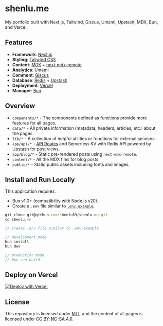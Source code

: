 # shenlu.me

My portfolio built with Next.js, Tailwind, Giscus, Umami, Upstash, MDX, Bun, and Vercel.

## Features

- **Framework**: [Next.js](https://nextjs.org)
- **Styling**: [Tailwind CSS](https://tailwindcss.com)
- **Content**: [MDX](https://mdxjs.com/) + [next-mdx-remote](https://github.com/hashicorp/next-mdx-remote)
- **Analytics**: [Umami](https://umami.is/)
- **Comment**: [Giscus](https://giscus.app)
- **Database**: [Redis](https://redis.io/) + [Upstash](https://upstash.com/)
- **Deployment**: [Vercel](https://vercel.com)
- **Manager**: [Bun](https://bun.sh/)

## Overview

- `components/*` - The components defined as functions provide more features for all pages.
- `data/*` - All private information (matadata, headers, articles, etc.) about the pages.
- `lib/*` - A collection of helpful utilities or functions for external services.
- `app/api/*` - [API Routes](https://nextjs.org/docs/app/building-your-application/routing/router-handlers) and Serverless KV with Redis API powered by [Upstash](https://upstash.com/) for post views.
- `app/blog/*` - Static pre-rendered posts using `next-mdx-remote`.
- `content/*` - All the MDX files for blog posts.
- `public/*` - Static public assets including fonts and images.

## Install and Run Locally

This application requires:

- Bun v1.0+ (compatibility with Node.js v20).
- Create a `.env` file similar to [`.env.example`](/.env.example).

```js
git clone git@github.com:shenlu89/shenlu.me.git
cd shenlu.me

// create .env file similar to .env.example

// development mode
bun install
bun dev

// production mode
// bun run build
```

## Deploy on Vercel

[![Deploy with Vercel](https://vercel.com/button)](https://vercel.com/new/clone?repository-url=https://github.com/shenlu89/shenlu.me)

## License

This repository is licensed under [MIT](https://github.com/shenlu89/shenlu89.github.io/blob/main/LICENSE), and the content of all pages is licensed under [CC BY-NC-SA 4.0](http://creativecommons.org/licenses/by-nc-sa/4.0/).

